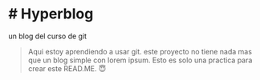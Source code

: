 # # Hyperblog
un blog del curso de git
>Aqui estoy aprendiendo a usar git. este proyecto no tiene nada mas que un blog simple con lorem ipsum.
> Esto es solo una practica para crear este READ.ME.
:innocent:

